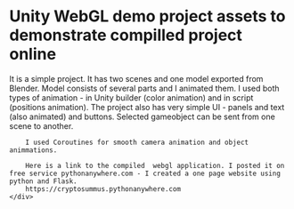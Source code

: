 <h1>Unity WebGL demo project assets to demonstrate compilled project online</h1>
<p/>
	<div>
		It is a simple project. It has two scenes and one model exported from Blender. Model consists of several parts and I animated them. I used both types of animation - in Unity builder (color animation) and in script (positions animation). The project also has very simple UI - panels and text (also animated) and buttons. Selected gameobject can be sent from one scene to another.

		I used Coroutines for smooth camera animation and object animmations.

		Here is a link to the compiled  webgl application. I posted it on free service pythonanywhere.com - I created a one page website using python and Flask.
		https://cryptosummus.pythonanywhere.com
	</div>


